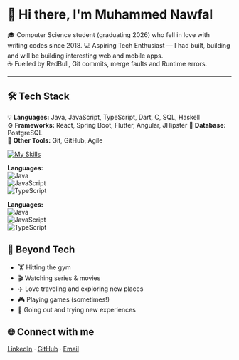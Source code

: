 # 👋 Hi there, I'm Muhammed Nawfal 

🎓 Computer Science student (graduating 2026) who fell in love with writing codes since 2018.
💻 Aspiring Tech Enthusiast — I had built, building and will be building interesting web and mobile apps.  
☕ Fuelled by RedBull, Git commits, merge faults and Runtime errors. 

---

## 🛠 Tech Stack  

💡 **Languages:** Java, JavaScript, TypeScript, Dart, C, SQL, Haskell  
⚙️ **Frameworks:** React, Spring Boot, Flutter, Angular, JHipster
🔧 **Database:** PostgreSQL  
🔧 **Other Tools:** Git, GitHub, Agile  

[![My Skills](https://skillicons.dev/icons?i=java,js,ts,react,spring,flutter,postgresql,git)](https://skillicons.dev)

**Languages:**  
![Java](https://img.shields.io/badge/Java-007396?style=flat-square&logo=openjdk&logoColor=white)  
![JavaScript](https://img.shields.io/badge/JavaScript-F7DF1E?style=flat-square&logo=javascript&logoColor=black)  
![TypeScript](https://img.shields.io/badge/TypeScript-3178C6?style=flat-square&logo=typescript&logoColor=white)

**Languages:**  
![Java](https://img.shields.io/badge/Java-007396?style=for-the-badge&logo=openjdk&logoColor=white)  
![JavaScript](https://img.shields.io/badge/JavaScript-F7DF1E?style=for-the-badge&logo=javascript&logoColor=black)  
![TypeScript](https://img.shields.io/badge/TypeScript-3178C6?style=for-the-badge&logo=typescript&logoColor=white)




## 🎯 Beyond Tech  
- 🏋️ Hitting the gym
- 🎬 Watching series & movies  
- ✈️ Love traveling and exploring new places  
- 🎮 Playing games (sometimes!)  
- 🎉 Going out and trying new experiences


## 🌐 Connect with me  
[LinkedIn](https://www.linkedin.com/in/muhammed-nawfal/) · [GitHub](https://github.com/Muhammed-Nawfal) · [Email](mailto:muhammednawfal28@gmail.com)  


